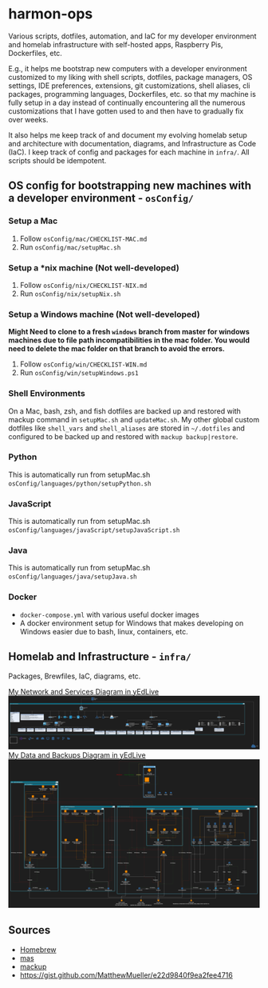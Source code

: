 # harmon-ops
Various scripts, dotfiles, automation, and IaC for my developer environment and homelab infrastructure with self-hosted apps, Raspberry Pis, Dockerfiles, etc.

E.g., it helps me bootstrap new computers with a developer environment customized to my liking with shell scripts, dotfiles, package managers, OS settings, IDE preferences, extensions, git customizations, shell aliases, cli packages, programming languages, Dockerfiles, etc. so that my machine is fully setup in a day instead of continually encountering all the numerous customizations that I have gotten used to and then have to gradually fix over weeks.

It also helps me keep track of and document my evolving homelab setup and architecture with documentation, diagrams, and Infrastructure as Code (IaC). I keep track of config and packages for each machine in `infra/`. All scripts should be idempotent.

## OS config for bootstrapping new machines with a developer environment - `osConfig/`
### Setup a Mac
1. Follow `osConfig/mac/CHECKLIST-MAC.md`
2. Run `osConfig/mac/setupMac.sh`

### Setup a *nix machine (Not well-developed)
1. Follow `osConfig/nix/CHECKLIST-NIX.md`
2. Run `osConfig/nix/setupNix.sh`

### Setup a Windows machine (Not well-developed)
**Might Need to clone to a fresh `windows` branch from master for windows machines due to file path incompatibilities in the mac folder. You would need to delete the mac folder on that branch to avoid the errors.**
1. Follow `osConfig/win/CHECKLIST-WIN.md`
2. Run `osConfig/win/setupWindows.ps1`

### Shell Environments
On a Mac, bash, zsh, and fish dotfiles are backed up and restored with mackup command in `setupMac.sh` and `updateMac.sh`. My other global custom dotfiles like `shell_vars` and `shell_aliases` are stored in `~/.dotfiles` and configured to be backed up and restored with `mackup backup|restore`.

### Python
This is automatically run from setupMac.sh
`osConfig/languages/python/setupPython.sh`

### JavaScript
This is automatically run from setupMac.sh
`osConfig/languages/javaScript/setupJavaScript.sh`

### Java
This is automatically run from setupMac.sh
`osConfig/languages/java/setupJava.sh`

### Docker
- `docker-compose.yml` with various useful docker images
- A docker environment setup for Windows that makes developing on Windows easier due to bash, linux, containers, etc.

## Homelab and Infrastructure - `infra/`
Packages, Brewfiles, IaC, diagrams, etc.

[My Network and Services Diagram in yEdLive](https://www.yworks.com/yed-live/?file=https://gist.githubusercontent.com/evanharmon1/a57b085867f207b44c2c5d2d721e4433/raw/10f133fb285fcf5296d3e8b4edc821707e2e203b/harmon-ops-network-and-services-2)
![My Network and Services](infra/harmon-ops-network-and-services.png)
[My Data and Backups Diagram in yEdLive](https://www.yworks.com/yed-live/?file=https://gist.githubusercontent.com/evanharmon1/cd03a2f4d93bb36876ff512eb3254905/raw/37c961a7100c48e2dc0a581859903ae290d2ce43/Harmon%20Data.graphml%202.graphml.graphml%202.graphml%202)
![My Data and Backups](infra/harmon-ops-data-and-backups.png)

## Sources
- [Homebrew](https://brew.sh/)
- [mas](https://github.com/mas-cli/mas)
- [mackup](https://github.com/lra/mackup)
- https://gist.github.com/MatthewMueller/e22d9840f9ea2fee4716
